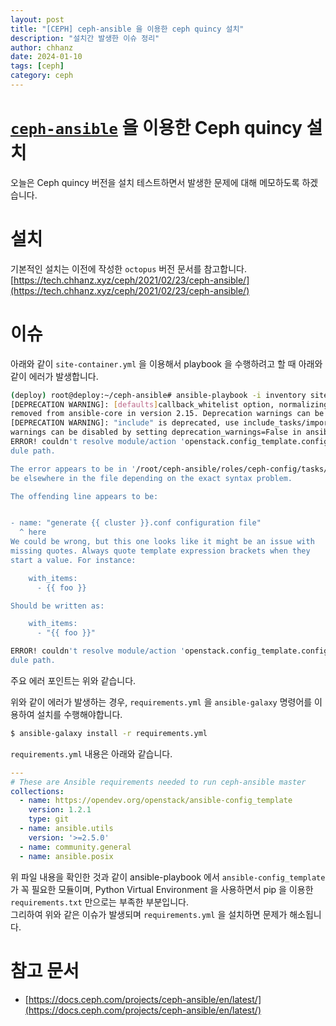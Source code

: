 ```yaml
---
layout: post
title: "[CEPH] ceph-ansible 을 이용한 ceph quincy 설치"
description: "설치간 발생한 이슈 정리"
author: chhanz
date: 2024-01-10
tags: [ceph]
category: ceph
---
```


# [`ceph-ansible`](https://docs.ceph.com/projects/ceph-ansible/en/latest/) 을 이용한 Ceph quincy 설치
오늘은 Ceph quincy 버전을 설치 테스트하면서 발생한 문제에 대해 메모하도록 하겠습니다.   
   
# 설치
기본적인 설치는 이전에 작성한 `octopus` 버전 문서를 참고합니다.   
[https://tech.chhanz.xyz/ceph/2021/02/23/ceph-ansible/](https://tech.chhanz.xyz/ceph/2021/02/23/ceph-ansible/)   
   
# 이슈
아래와 같이 `site-container.yml` 을 이용해서 playbook 을 수행하려고 할 때 아래와 같이 에러가 발생합니다.   
   
```bash
(deploy) root@deploy:~/ceph-ansible# ansible-playbook -i inventory site-container.yml -b
[DEPRECATION WARNING]: [defaults]callback_whitelist option, normalizing names to new standard, use callbacks_enabled instead. This feature will be
removed from ansible-core in version 2.15. Deprecation warnings can be disabled by setting deprecation_warnings=False in ansible.cfg.
[DEPRECATION WARNING]: "include" is deprecated, use include_tasks/import_tasks instead. This feature will be removed in version 2.16. Deprecation
warnings can be disabled by setting deprecation_warnings=False in ansible.cfg.
ERROR! couldn't resolve module/action 'openstack.config_template.config_template'. This often indicates a misspelling, missing collection, or incorrect mo
dule path.

The error appears to be in '/root/ceph-ansible/roles/ceph-config/tasks/main.yml': line 138, column 3, but may
be elsewhere in the file depending on the exact syntax problem.

The offending line appears to be:


- name: "generate {{ cluster }}.conf configuration file"
  ^ here
We could be wrong, but this one looks like it might be an issue with
missing quotes. Always quote template expression brackets when they
start a value. For instance:

    with_items:
      - {{ foo }}

Should be written as:

    with_items:
      - "{{ foo }}"
```
    
```bash
ERROR! couldn't resolve module/action 'openstack.config_template.config_template'. This often indicates a misspelling, missing collection, or incorrect mo
dule path.
```
   
주요 에러 포인트는 위와 같습니다.   
   
위와 같이 에러가 발생하는 경우, `requirements.yml` 을 `ansible-galaxy` 명령어를 이용하여 설치를 수행해야합니다.   

```bash
$ ansible-galaxy install -r requirements.yml
```
   
`requirements.yml` 내용은 아래와 같습니다.   
```yaml
---
# These are Ansible requirements needed to run ceph-ansible master
collections:
  - name: https://opendev.org/openstack/ansible-config_template
    version: 1.2.1
    type: git
  - name: ansible.utils
    version: '>=2.5.0'
  - name: community.general
  - name: ansible.posix
```
   
위 파일 내용을 확인한 것과 같이 ansible-playbook 에서 `ansible-config_template` 가 꼭 필요한 모듈이며, Python Virtual Environment 을 사용하면서 pip 을 이용한 `requirements.txt` 만으로는 부족한 부분입니다.   
그리하여 위와 같은 이슈가 발생되며 `requirements.yml` 을 설치하면 문제가 해소됩니다.   
   
# 참고 문서
* [https://docs.ceph.com/projects/ceph-ansible/en/latest/](https://docs.ceph.com/projects/ceph-ansible/en/latest/)   
